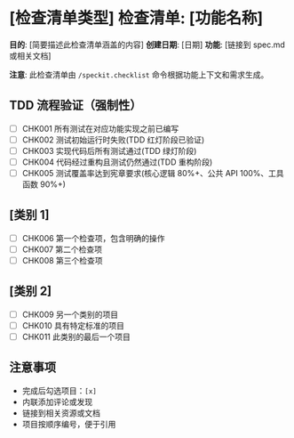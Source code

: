 # [检查清单类型] 检查清单: [功能名称]

**目的**: [简要描述此检查清单涵盖的内容]
**创建日期**: [日期]
**功能**: [链接到 spec.md 或相关文档]

**注意**: 此检查清单由 `/speckit.checklist` 命令根据功能上下文和需求生成。

<!--
  ============================================================================
  重要提示：下方的检查清单项目仅为示例，用于说明目的。

  /speckit.checklist 命令必须根据以下内容替换这些示例项目：
  - 用户的具体检查清单请求
  - spec.md 中的功能需求
  - plan.md 中的技术上下文
  - tasks.md 中的实现细节

  请勿在生成的检查清单文件中保留这些示例项目。
  ============================================================================
-->

## TDD 流程验证（强制性）

- [ ] CHK001 所有测试在对应功能实现之前已编写
- [ ] CHK002 测试初始运行时失败(TDD 红灯阶段已验证)
- [ ] CHK003 实现代码后所有测试通过(TDD 绿灯阶段)
- [ ] CHK004 代码经过重构且测试仍然通过(TDD 重构阶段)
- [ ] CHK005 测试覆盖率达到宪章要求(核心逻辑 80%+、公共 API 100%、工具函数 90%+)

## [类别 1]

- [ ] CHK006 第一个检查项，包含明确的操作
- [ ] CHK007 第二个检查项
- [ ] CHK008 第三个检查项

## [类别 2]

- [ ] CHK009 另一个类别的项目
- [ ] CHK010 具有特定标准的项目
- [ ] CHK011 此类别的最后一个项目

## 注意事项

- 完成后勾选项目：`[x]`
- 内联添加评论或发现
- 链接到相关资源或文档
- 项目按顺序编号，便于引用

